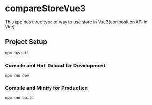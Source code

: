 # compareStoreVue3

This app has three type of way to use store in Vue3(composition API in Vite).

## Project Setup

```sh
npm install
```

### Compile and Hot-Reload for Development

```sh
npm run dev
```

### Compile and Minify for Production

```sh
npm run build
```
